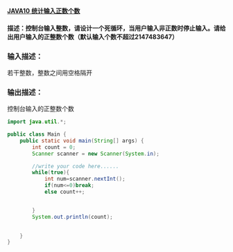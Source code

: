 [ **JAVA10** **统计输入正数个数** ]()

#### 描述：控制台输入整数，请设计一个死循环，当用户输入非正数时停止输入。请给出用户输入的正整数个数（默认输入个数不超过2147483647）

### 输入描述：

若干整数，整数之间用空格隔开

### 输出描述：

控制台输入的正整数个数

```java
import java.util.*;

public class Main {
    public static void main(String[] args) {
        int count = 0;
        Scanner scanner = new Scanner(System.in);

        //write your code here......
        while(true){
            int num=scanner.nextInt();
            if(num<=0)break;
            else count++;


        }
        System.out.println(count);
        

    }
}
```

